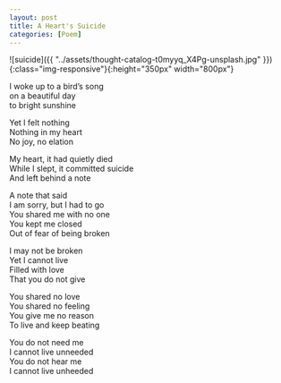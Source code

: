 ```yaml
---
layout: post
title: A Heart's Suicide
categories: [Poem]
---
```


![suicide]({{ "../assets/thought-catalog-t0myyq_X4Pg-unsplash.jpg" }}){:class="img-responsive"}{:height="350px" width="800px"}

I woke up to a bird’s song  
on a beautiful day  
to bright sunshine

Yet I felt nothing  
Nothing in my heart  
No joy, no elation

My heart, it had quietly died  
While I slept, it committed suicide  
And left behind a note

A note that said  
I am sorry, but I had to go  
You shared me with no one  
You kept me closed  
Out of fear of being broken

I may not be broken  
Yet I cannot live  
Filled with love  
That you do not give

You shared no love  
You shared no feeling  
You give me no reason  
To live and keep beating

You do not need me  
I cannot live unneeded  
You do not hear me  
I cannot live unheeded
